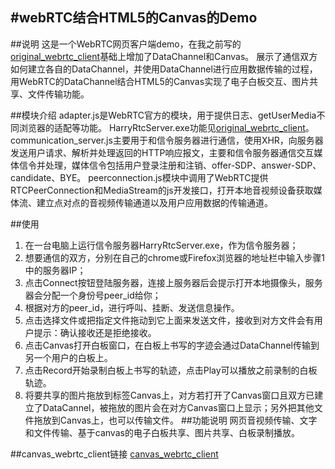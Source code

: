 #webRTC结合HTML5的Canvas的Demo
---
##说明
这是一个WebRTC网页客户端demo，在我之前写的[original_webrtc_client](https://github.com/OceanSunlight/original_webrtc_client)基础上增加了DataChannel和Canvas。
展示了通信双方如何建立各自的DataChannel，并使用DataChannel进行应用数据传输的过程，用WebRTC的DataChannel结合HTML5的Canvas实现了电子白板交互、图片共享、文件传输功能。

##模块介绍
adapter.js是WebRTC官方的模块，用于提供日志、getUserMedia不同浏览器的适配等功能。
HarryRtcServer.exe功能见[original_webrtc_client](https://github.com/OceanSunlight/original_webrtc_client)。
communication_server.js主要用于和信令服务器进行通信，使用XHR，向服务器发送用户请求、解析并处理返回的HTTP响应报文，主要和信令服务器通信交互媒体信令并处理，媒体信令包括用户登录注册和注销、offer-SDP、answer-SDP、candidate、BYE。
peerconnection.js模块中调用了WebRTC提供RTCPeerConnection和MediaStream的js开发接口，打开本地音视频设备获取媒体流、建立点对点的音视频传输通道以及用户应用数据的传输通道。

##使用
1. 在一台电脑上运行信令服务器HarryRtcServer.exe，作为信令服务器；
2. 想要通信的双方，分别在自己的chrome或Firefox浏览器的地址栏中输入步骤1中的服务器IP；
3. 点击Connect按钮登陆服务器，连接上服务器后会提示打开本地摄像头，服务器会分配一个身份号peer_id给你；
4. 根据对方的peer_id，进行呼叫、挂断、发送信息操作。
5. 点击选择文件或把指定文件拖动到它上面来发送文件，接收到对方文件会有用户提示：确认接收还是拒绝接收。
6. 点击Canvas打开白板窗口，在白板上书写的字迹会通过DataChannel传输到另一个用户的白板上。
7. 点击Record开始录制白板上书写的轨迹，点击Play可以播放之前录制的白板轨迹。
8. 将要共享的图片拖放到标签Canvas上，对方若打开了Canvas窗口且双方已建立了DataCannel，被拖放的图片会在对方Canvas窗口上显示；另外把其他文件拖放到Canvas上，也可以传输文件。
##功能说明
网页音视频传输、文字和文件传输、基于canvas的电子白板共享、图片共享、白板录制播放。

##canvas_webrtc_client链接
[canvas_webrtc_client](https://github.com/OceanSunlight/canvas_webrtc_client)

